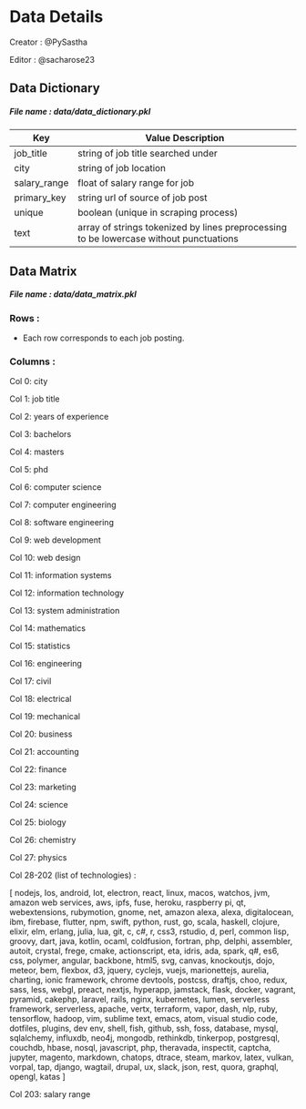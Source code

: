 # Data Details

Creator : @PySastha

Editor : @sacharose23

## Data Dictionary

##### File name : data/data_dictionary.pkl

| Key          | Value Description                                            |
| ------------ | ------------------------------------------------------------ |
| job_title    | string of job title searched under                           |
| city         | string of job location                                       |
| salary_range | float of salary range for job                                |
| primary_key  | string url of source of job post                             |
| unique       | boolean (unique in scraping process)                         |
| text         | array of strings tokenized by lines preprocessing to be lowercase without punctuations |



## Data Matrix

##### File name : data/data_matrix.pkl

### Rows : 

* Each row corresponds to each job posting.

### Columns :

Col 0: city

Col 1: job title

Col 2: years of experience

Col 3: bachelors

Col 4: masters

Col 5: phd

Col 6: computer science

Col 7: computer engineering

Col 8: software engineering

Col 9: web development

Col 10: web design

Col 11: information systems

Col 12: information technology

Col 13: system administration

Col 14: mathematics

Col 15: statistics

Col 16: engineering

Col 17: civil

Col 18: electrical

Col 19: mechanical

Col 20: business

Col 21: accounting

Col 22: finance

Col 23: marketing

Col 24: science

Col 25: biology

Col 26: chemistry

Col 27: physics


Col 28-202 (list of technologies) : 

[ nodejs, Ios, android, Iot, electron, react, linux, macos, watchos, jvm, amazon web services, aws, ipfs, fuse, heroku, raspberry pi, qt, webextensions, rubymotion, gnome, net, amazon alexa, alexa, digitalocean, ibm, firebase, flutter, npm, swift, python, rust, go, scala, haskell, clojure, elixir, elm, erlang, julia, lua, git, c, c#, r, css3, rstudio, d, perl, common lisp, groovy, dart, java, kotlin, ocaml, coldfusion, fortran, php, delphi, assembler, autoit, crystal, frege, cmake, actionscript, eta, idris, ada, spark, q#, es6, css, polymer, angular, backbone, html5, svg, canvas, knockoutjs, dojo, meteor, bem, flexbox, d3, jquery, cyclejs, vuejs, marionettejs, aurelia, charting, ionic framework, chrome devtools, postcss, draftjs, choo, redux, sass, less, webgl, preact, nextjs, hyperapp, jamstack, flask, docker, vagrant, pyramid, cakephp, laravel, rails, nginx, kubernetes, lumen, serverless framework, serverless, apache, vertx, terraform, vapor, dash, nlp, ruby, tensorflow, hadoop, vim, sublime text, emacs, atom, visual studio code, dotfiles, plugins, dev env, shell, fish, github, ssh, foss, database, mysql, sqlalchemy, influxdb, neo4j, mongodb, rethinkdb, tinkerpop, postgresql, couchdb, hbase, nosql, javascript, php, theravada, inspectit, captcha, jupyter, magento, markdown, chatops, dtrace, steam, markov, latex, vulkan, vorpal, tap, django, wagtail, drupal, ux, slack, json, rest, quora, graphql, opengl, katas ]

Col 203: salary range